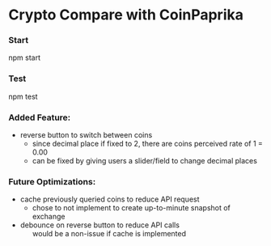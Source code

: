<h1>Crypto Compare with CoinPaprika</h1>

<h3>Start</h3>
<p>npm start</p>

<h3>Test</h3>
<p>npm test</p>

<h3>Added Feature:</h3>
<ul>
<li>reverse button to switch between coins
  <ul>
    <li>since decimal place if fixed to 2, there are coins perceived rate of 1 = 0.00</li>
    <li>can be fixed by giving users a slider/field to change decimal places</li>
  </ul>
</li>
</ul>

<h3>Future Optimizations:</h3>
<ul>
<li>cache previously queried coins to reduce API request
  <ul>
  <li>chose to not implement to create up-to-minute snapshot of exchange </li>
  </ul>
</li>
<li>debounce on reverse button to reduce API calls
  <ul></li>would be a non-issue if cache is implemented</li>
  </ul>
</li>  
</ul>
